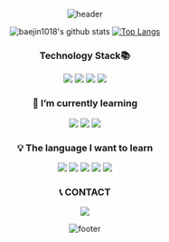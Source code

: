 
<div align = center>

![header](https://capsule-render.vercel.app/api?type=waving&color=gradient&height=300&section=header&text=JinYoung&fontSize=80&animation=twinkling&descAlignY=30)

![baejin1018's github stats](https://github-readme-stats.vercel.app/api?username=baejin1018&theme=vue&show_icons=true&hide_border=true)
[![Top Langs](https://github-readme-stats.vercel.app/api/top-langs/?username=baejin1018&theme=vue&layout=compact&hide_border=true)](https://github.com/anuraghazra/github-readme-stats)<br>
### Technology Stack📚
<span><img src="https://img.shields.io/badge/HTML5-E34F26?style=flat-square&logo=HTML5&logoColor=white"/><span>
<span><img src="https://img.shields.io/badge/CSS3-1572B6?style=flat-square&logo=CSS3&logoColor=white"/><span>
<span><img src="https://img.shields.io/badge/C-A8B9CC?style=flat-square&logo=C&logoColor=white"/><span>
<span><img src="https://img.shields.io/badge/JavaScript-F7DF1E?style=flat-square&logo=JavaScript&logoColor=white"/></span>

### 🌱 I’m currently learning 
<img src="https://img.shields.io/badge/React-61DAFB?style=flat-square&logo=React&logoColor=white"/></a>
<img src ="https://img.shields.io/badge/TypeScript-777BB4?style=flat-square&logo=TypeScript&logoColor=white"/>
<img src="https://img.shields.io/badge/Pug-A86454?style=flat-square&logo=Pug&logoColor=white"/></a>

### 💡 The language I want to learn 
<img src="https://img.shields.io/badge/Sass-CC6699?style=flat-square&logo=Sass&logoColor=white"/></a>
<img src="https://img.shields.io/badge/MySQL-4479A1?style=flat-square&logo=MySQL&logoColor=white"/></a>
<img src="https://img.shields.io/badge/Redux-764ABC?style=flat-square&logo=Redux&logoColor=white"/></a>
<img src="https://img.shields.io/badge/Node.js-339933?style=flat-square&logo=Node.js&logoColor=white"/></a>
<img src="https://img.shields.io/badge/Next.js-A86454?style=flat-square&logo=Next.js&logoColor=white"/></a>
      
### 📞 CONTACT
<a href="mailto:bae20051018@gmail.com"><img src="https://img.shields.io/badge/Gmail-d14836?style=flat-square&logo=Gmail&logoColor=white&link=bae20051018@gmail.com"/></a>

      
![footer](https://capsule-render.vercel.app/api?type=waving&color=gradient&reversal=false&section=footer)
</div>
